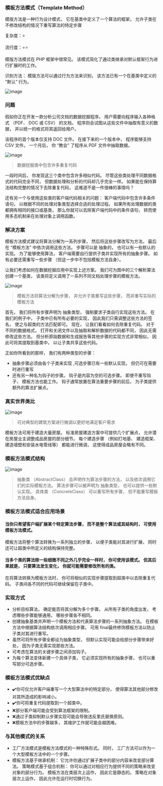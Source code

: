 ### 模板方法模式（Template Method）

模版方法是一种行为设计模式， 它在基类中定义了一个算法的框架， 允许子类在不修改结构的情况下重写算法的特定步骤

复杂度：⭐

流行度：⭐⭐

模版方法模式在 PHP 框架中很常见。 该模式简化了通过类继承对默认框架行为进行扩展时的工作。

识别方法： 模版方法可以通过行为方法来识别， 该方法已有一个在基类中定义的 “默认” 行为。

![image](./images/template-method-2x.png)

### 问题

假如你正在开发一款分析公司文档的数据挖掘程序。 用户需要向程序输入各种格式 （PDF、 DOC 或 CSV） 的文档， 程序则会试图从这些文件中抽取有意义的数据，
并以统一的格式将其返回给用户。

该程序的首个版本仅支持 DOC 文件。 在接下来的一个版本中， 程序能够支持 CSV 文件。 一个月后， 你 “教会” 了程序从 PDF 文件中抽取数据。

![image](./images/problem-2x.png)
> 数据挖掘类中包含许多重复代码

一段时间后， 你发现这三个类中包含许多相似代码。 尽管这些类处理不同数据格式的代码完全不同， 但数据处理和分析的代码却几乎完全一样。
如果能在保持算法结构完整的情况下去除重复代码， 这难道不是一件很棒的事情吗？

还有另一个与使用这些类的客户端代码相关的问题： 客户端代码中包含许多条件语句， 以根据不同的处理对象类型选择合适的处理过程。
如果所有处理数据的类都拥有相同的接口或基类， 那么你就可以去除客户端代码中的条件语句， 转而使用多态机制来在处理对象上调用函数。

### 解决方案

模板方法模式建议将算法分解为一系列步骤， 然后将这些步骤改写为方法， 最后在 “模板方法” 中依次调用这些方法。 步骤可以是 抽象的， 也可以有一些默认的实现。 为了能够使用算法， 客户端需要自行提供子类并实现所有的抽象步骤。 如有必要还需重写一些步骤 （但这一步中不包括模板方法自身）。

让我们考虑如何在数据挖掘应用中实现上述方案。 我们可为图中的三个解析算法创建一个基类， 该类将定义调用了一系列不同文档处理步骤的模板方法。

![image](./images/solution-zh-2x.png)
>模板方法将算法分解为步骤， 并允许子类重写这些步骤， 而非重写实际的模板方法

首先， 我们将所有步骤声明为 抽象类型， 强制要求子类自行实现这些方法。 在我们的例子中， 子类中已有所有必要的实现， 因此我们只需调整这些方法的签名， 使之与超类的方法匹配即可。
现在， 让我们看看如何去除重复代码。 对于不同的数据格式， 打开和关闭文件以及抽取和解析数据的代码都不同， 因此无需修改这些方法。 但分析原始数据和生成报告等其他步骤的实现方式非常相似， 因此可将其提取到基类中， 以让子类共享这些代码。

正如你所看到的那样， 我们有两种类型的步骤：
* 抽象步骤必须由各个子类来实现 ,可选步骤已有一些默认实现， 但仍可在需要时进行重写
* 还有另一种名为钩子的步骤。 钩子是内容为空的可选步骤。 即使不重写钩子， 模板方法也能工作。 钩子通常放置在算法重要步骤的前后， 为子类提供额外的算法扩展点。

### 真实世界类比

![image](./images/live-example-2x.png)
>可对典型的建筑方案进行微调以更好地满足客户需求

模板方法可用于建造大量房屋。 标准房屋建造方案中可提供几个扩展点， 允许潜在房屋业主调整成品房屋的部分细节。
每个建造步骤 （例如打地基、 建造框架、 建造墙壁和安装水电管线等） 都能进行微调， 这使得成品房屋会略有不同。

### 模板方法模式结构

![image](./images/structure-2x.png)
> 抽象类 （Abstract­Class） 会声明作为算法步骤的方法， 以及依次调用它们的实际模板方法。 算法步骤可以被声明为 抽象类型， 也可以提供一些默认实现。
> 具体类 （Concrete­Class） 可以重写所有步骤， 但不能重写模板方法自身。

### 模板方法模式适合应用场景

#### 当你只希望客户端扩展某个特定算法步骤， 而不是整个算法或其结构时， 可使用模板方法模式。

模板方法将整个算法转换为一系列独立的步骤， 以便子类能对其进行扩展， 同时还可让超类中所定义的结构保持完整。

#### 当多个类的算法除一些细微不同之外几乎完全一样时， 你可使用该模式。 但其后果就是， 只要算法发生变化， 你就可能需要修改所有的类。

在将算法转换为模板方法时， 你可将相似的实现步骤提取到超类中以去除重复代码。 子类间各不同的代码可继续保留在子类中。

### 实现方式
* 分析目标算法， 确定能否将其分解为多个步骤。 从所有子类的角度出发， 考虑哪些步骤能够通用， 哪些步骤各不相同。
* 创建抽象基类并声明一个模板方法和代表算法步骤的一系列抽象方法。 在模板方法中根据算法结构依次调用相应步骤。 可用 final最终修饰模板方法以防止子类对其进行重写。
* 虽然可将所有步骤全都设为抽象类型， 但默认实现可能会给部分步骤带来好处， 因为子类无需实现那些方法。
* 可考虑在算法的关键步骤之间添加钩子。
* 为每个算法变体新建一个具体子类， 它必须实现所有的抽象步骤， 也可以重写部分可选步骤。

### 模板方法模式优缺点
* ✔️你可仅允许客户端重写一个大型算法中的特定部分， 使得算法其他部分修改对其所造成的影响减小。
* ✔️你可将重复代码提取到一个超类中。
* ❌部分客户端可能会受到算法框架的限制。
* ❌通过子类抑制默认步骤实现可能会导致违反里氏替换原则。
* ❌模板方法中的步骤越多， 其维护工作就可能会越困难。


### 与其他模式的关系
* 工厂方法模式是模板方法模式的一种特殊形式。 同时， 工厂方法可以作为一个大型模板方法中的一个步骤。
* 模板方法基于继承机制： 它允许你通过扩展子类中的部分内容来改变部分算法。 策略模式基于组合机制： 你可以通过对相应行为提供不同的策略来改变对象的部分行为。 模板方法在类层次上运作， 因此它是静态的。 策略在对象层次上运作， 因此允许在运行时切换行为。




















